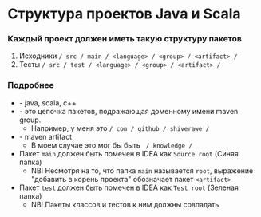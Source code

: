 # Структура проектов Java и Scala

### Каждый проект должен иметь такую структуру пакетов

1. Исходники
   ` / src / main / <language> / <group> / <artifact> / `
2. Тесты
   ` / src / test / <language> / <group> / <artifact> / `

### Подробнее

- **<language>** - java, scala, c++
- **<group>** - это цепочка пакетов, подражающая доменному имени maven group.
  - Например, у меня это ` / com / github / shiverawe / `
- **<artifact>** - maven artifact
  - В моем случае это мог бы быть  ` / knowledge /` 
- Пакет `main` должен быть помечен в IDEA как `Source root` (Синяя папка)
  - NB! Несмотря на то, что папка `main` называется `root`, выражение "добавить в корень проекта" обозначает пакет `<artifact>`
- Пакет `test` должен быть помечен в IDEA как `Test root` (Зеленая папка)
  - NB! Пакеты классов и тестов к ним должны совпадать